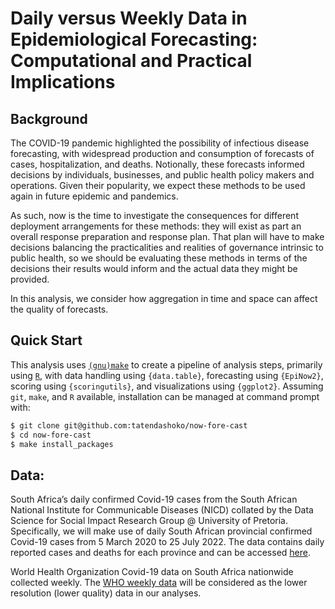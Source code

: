 # Daily versus Weekly Data in Epidemiological Forecasting: Computational and Practical Implications

## Background

The COVID-19 pandemic highlighted the possibility of infectious disease forecasting, with widespread production and consumption of forecasts of cases, hospitalization, and deaths. Notionally, these forecasts informed decisions by individuals, businesses, and public health policy makers and operations. Given their popularity, we expect these methods to be used again in future epidemic and pandemics.

As such, now is the time to investigate the consequences for different deployment arrangements for these methods: they will exist as part an overall response preparation and response plan. That plan will have to make decisions balancing the practicalities and realities of governance intrinsic to public health, so we should be evaluating these methods in terms of the decisions their results would inform and the actual data they might be provided.

In this analysis, we consider how aggregation in time and space can affect the quality of forecasts.

## Quick Start

This analysis uses [`(gnu)make`](https://www.gnu.org/software/make/manual/make.html) to create a pipeline of analysis steps, primarily using [`R`](https://www.r-project.org/), with data handling using `{data.table}`, forecasting using `{EpiNow2}`, scoring using `{scoringutils}`, and visualizations using `{ggplot2}`. Assuming `git`, `make`, and `R` available, installation can be managed at command prompt with:

```bash
$ git clone git@github.com:tatendashoko/now-fore-cast
$ cd now-fore-cast
$ make install_packages
```

## Data:

South Africa’s  daily confirmed Covid-19 cases from the South African National Institute for Communicable Diseases (NICD) collated by the Data Science for Social Impact Research Group @ University of Pretoria. Specifically, we will make use of daily South African provincial confirmed Covid-19 cases from 5 March 2020 to 25 July 2022.  The data contains daily reported cases and deaths for each province and can be accessed [here](https://github.com/dsfsi/covid19za/blob/master/data/covid19za_provincial_cumulative_timeline_confirmed.csv).

World Health Organization Covid-19 data on South Africa nationwide collected weekly. The [WHO weekly data](https://data.who.int/dashboards/covid19/cases?m49=710&n=o) will be considered as the lower resolution (lower quality) data in our analyses.
